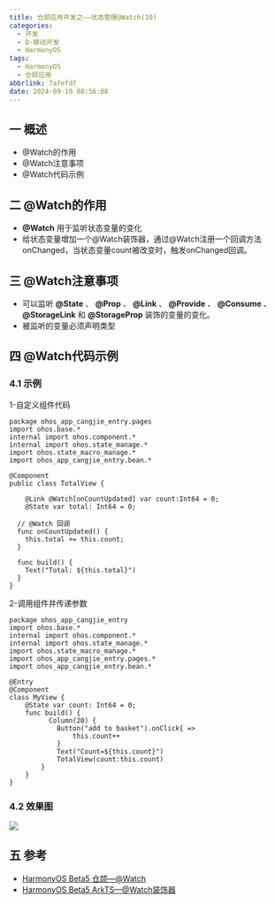 ```yaml
---
title: 仓颉应用开发之——状态管理@Watch(10)
categories:
  - 开发
  - D-移动开发
  - HarmonyOS
tags:
  - HarmonyOS
  - 仓颉应用
abbrlink: 7afefdf
date: 2024-09-10 08:56:08
---
```

## 一 概述

* @Watch的作用
* @Watch注意事项
* @Watch代码示例

<!--more-->

## 二 @Watch的作用

* **@Watch** 用于监听状态变量的变化
* 给状态变量增加一个@Watch装饰器，通过@Watch注册一个回调方法onChanged，当状态变量count被改变时，触发onChanged回调。

## 三 @Watch注意事项

* 可以监听 **@State** 、 **@Prop** 、 **@Link** 、 **@Provide** 、 **@Consume** 、 **@StorageLink** 和 **@StorageProp** 装饰的变量的变化。
* 被监听的变量必须声明类型

## 四 @Watch代码示例

### 4.1 示例

1-自定义组件代码

```
package ohos_app_cangjie_entry.pages
import ohos.base.*
internal import ohos.component.*
internal import ohos.state_manage.*
import ohos.state_macro_manage.*
import ohos_app_cangjie_entry.bean.*

@Component
public class TotalView {

    @Link @Watch[onCountUpdated] var count:Int64 = 0;
    @State var total: Int64 = 0;

  // @Watch 回调
  func onCountUpdated() {
    this.total += this.count;
  }

  func build() {
    Text("Total: ${this.total}")
  }
}
```

2-调用组件并传递参数

```
package ohos_app_cangjie_entry
import ohos.base.*
internal import ohos.component.*
internal import ohos.state_manage.*
import ohos.state_macro_manage.*
import ohos_app_cangjie_entry.pages.*
import ohos_app_cangjie_entry.bean.*

@Entry
@Component
class MyView {
    @State var count: Int64 = 0;
    func build() {
          Column(20) {
            Button("add to basket").onClick{ =>
                this.count++
            }
            Text("Count=${this.count}")
            TotalView(count:this.count)
        }
    }
}
```

### 4.2 效果图

![][1]

## 五 参考

* [HarmonyOS Beta5 仓颉—@Watch](https://developer.huawei.com/consumer/cn/doc/cangjie-references-V5/cj-state-management-manual-V5)
* [HarmonyOS Beta5 ArkTS—@Watch装饰器](https://developer.huawei.com/consumer/cn/doc/harmonyos-guides-V5/arkts-watch-V5)



[1]:https://cdn.jsdelivr.net/gh/pgzxc/cdn/blog-hmos/cjapp-10-watch-sample.gif


